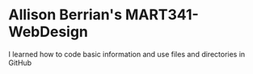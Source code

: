 # Allison Berrian's MART341-WebDesign
I learned how to code basic information and use files and directories in GitHub
